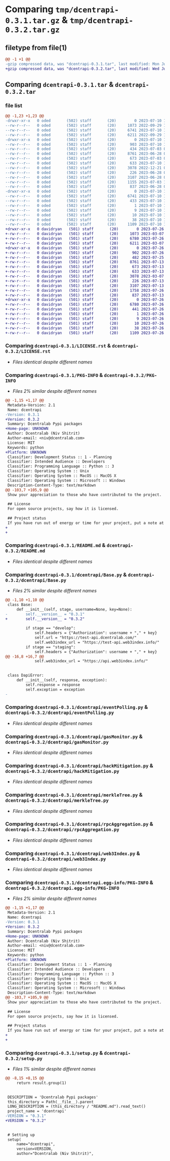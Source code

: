 # Comparing `tmp/dcentrapi-0.3.1.tar.gz` & `tmp/dcentrapi-0.3.2.tar.gz`

## filetype from file(1)

```diff
@@ -1 +1 @@
-gzip compressed data, was "dcentrapi-0.3.1.tar", last modified: Mon Jul 10 11:45:11 2023, max compression
+gzip compressed data, was "dcentrapi-0.3.2.tar", last modified: Wed Jul 26 11:06:45 2023, max compression
```

## Comparing `dcentrapi-0.3.1.tar` & `dcentrapi-0.3.2.tar`

### file list

```diff
@@ -1,23 +1,23 @@
-drwxr-xr-x   0 oded       (502) staff       (20)        0 2023-07-10 11:45:11.952036 dcentrapi-0.3.1/
--rw-r--r--   0 oded       (502) staff       (20)     1073 2022-09-29 14:45:59.000000 dcentrapi-0.3.1/LICENSE.rst
--rw-r--r--   0 oded       (502) staff       (20)     6741 2023-07-10 11:45:11.951898 dcentrapi-0.3.1/PKG-INFO
--rw-r--r--   0 oded       (502) staff       (20)     6211 2022-09-29 14:45:59.000000 dcentrapi-0.3.1/README.md
-drwxr-xr-x   0 oded       (502) staff       (20)        0 2023-07-10 11:45:11.951080 dcentrapi-0.3.1/dcentrapi/
--rw-r--r--   0 oded       (502) staff       (20)      903 2023-07-10 11:44:06.000000 dcentrapi-0.3.1/dcentrapi/Base.py
--rw-r--r--   0 oded       (502) staff       (20)      434 2023-07-03 08:17:20.000000 dcentrapi-0.3.1/dcentrapi/__init__.py
--rw-r--r--   0 oded       (502) staff       (20)     8761 2023-06-28 06:59:47.000000 dcentrapi-0.3.1/dcentrapi/eventPolling.py
--rw-r--r--   0 oded       (502) staff       (20)      673 2023-07-03 08:17:20.000000 dcentrapi-0.3.1/dcentrapi/gasMonitor.py
--rw-r--r--   0 oded       (502) staff       (20)      633 2023-07-10 11:41:57.000000 dcentrapi-0.3.1/dcentrapi/hackMitigation.py
--rw-r--r--   0 oded       (502) staff       (20)     3078 2022-12-21 09:08:31.000000 dcentrapi-0.3.1/dcentrapi/merkleTree.py
--rw-r--r--   0 oded       (502) staff       (20)      226 2023-06-28 06:59:47.000000 dcentrapi-0.3.1/dcentrapi/requests_dappi.py
--rw-r--r--   0 oded       (502) staff       (20)     3107 2023-06-28 06:59:47.000000 dcentrapi-0.3.1/dcentrapi/rpcAggregation.py
--rw-r--r--   0 oded       (502) staff       (20)     1155 2023-07-03 13:16:19.000000 dcentrapi-0.3.1/dcentrapi/test.py
--rw-r--r--   0 oded       (502) staff       (20)      837 2023-06-28 06:59:47.000000 dcentrapi-0.3.1/dcentrapi/web3Index.py
-drwxr-xr-x   0 oded       (502) staff       (20)        0 2023-07-10 11:45:11.951715 dcentrapi-0.3.1/dcentrapi.egg-info/
--rw-r--r--   0 oded       (502) staff       (20)     6741 2023-07-10 11:45:11.000000 dcentrapi-0.3.1/dcentrapi.egg-info/PKG-INFO
--rw-r--r--   0 oded       (502) staff       (20)      433 2023-07-10 11:45:11.000000 dcentrapi-0.3.1/dcentrapi.egg-info/SOURCES.txt
--rw-r--r--   0 oded       (502) staff       (20)        1 2023-07-10 11:45:11.000000 dcentrapi-0.3.1/dcentrapi.egg-info/dependency_links.txt
--rw-r--r--   0 oded       (502) staff       (20)        9 2023-07-10 11:45:11.000000 dcentrapi-0.3.1/dcentrapi.egg-info/requires.txt
--rw-r--r--   0 oded       (502) staff       (20)       10 2023-07-10 11:45:11.000000 dcentrapi-0.3.1/dcentrapi.egg-info/top_level.txt
--rw-r--r--   0 oded       (502) staff       (20)       38 2023-07-10 11:45:11.952077 dcentrapi-0.3.1/setup.cfg
--rw-r--r--   0 oded       (502) staff       (20)     1109 2023-07-10 11:44:06.000000 dcentrapi-0.3.1/setup.py
+drwxr-xr-x   0 davidryan   (501) staff       (20)        0 2023-07-26 11:06:45.191721 dcentrapi-0.3.2/
+-rw-r--r--   0 davidryan   (501) staff       (20)     1073 2023-03-07 11:18:55.000000 dcentrapi-0.3.2/LICENSE.rst
+-rw-r--r--   0 davidryan   (501) staff       (20)     6780 2023-07-26 11:06:45.191576 dcentrapi-0.3.2/PKG-INFO
+-rw-r--r--   0 davidryan   (501) staff       (20)     6211 2023-03-07 11:18:55.000000 dcentrapi-0.3.2/README.md
+drwxr-xr-x   0 davidryan   (501) staff       (20)        0 2023-07-26 11:06:45.190305 dcentrapi-0.3.2/dcentrapi/
+-rw-r--r--   0 davidryan   (501) staff       (20)      902 2023-07-26 10:59:22.000000 dcentrapi-0.3.2/dcentrapi/Base.py
+-rw-r--r--   0 davidryan   (501) staff       (20)      482 2023-07-25 08:24:00.000000 dcentrapi-0.3.2/dcentrapi/__init__.py
+-rw-r--r--   0 davidryan   (501) staff       (20)     8761 2023-07-13 07:44:02.000000 dcentrapi-0.3.2/dcentrapi/eventPolling.py
+-rw-r--r--   0 davidryan   (501) staff       (20)      673 2023-07-13 07:44:02.000000 dcentrapi-0.3.2/dcentrapi/gasMonitor.py
+-rw-r--r--   0 davidryan   (501) staff       (20)      633 2023-07-13 07:44:02.000000 dcentrapi-0.3.2/dcentrapi/hackMitigation.py
+-rw-r--r--   0 davidryan   (501) staff       (20)     3078 2023-03-07 11:18:55.000000 dcentrapi-0.3.2/dcentrapi/merkleTree.py
+-rw-r--r--   0 davidryan   (501) staff       (20)      226 2023-07-13 07:44:02.000000 dcentrapi-0.3.2/dcentrapi/requests_dappi.py
+-rw-r--r--   0 davidryan   (501) staff       (20)     3107 2023-07-13 07:44:02.000000 dcentrapi-0.3.2/dcentrapi/rpcAggregation.py
+-rw-r--r--   0 davidryan   (501) staff       (20)     1758 2023-07-26 11:03:07.000000 dcentrapi-0.3.2/dcentrapi/txSimulation.py
+-rw-r--r--   0 davidryan   (501) staff       (20)      837 2023-07-13 07:44:02.000000 dcentrapi-0.3.2/dcentrapi/web3Index.py
+drwxr-xr-x   0 davidryan   (501) staff       (20)        0 2023-07-26 11:06:45.191325 dcentrapi-0.3.2/dcentrapi.egg-info/
+-rw-r--r--   0 davidryan   (501) staff       (20)     6780 2023-07-26 11:06:45.000000 dcentrapi-0.3.2/dcentrapi.egg-info/PKG-INFO
+-rw-r--r--   0 davidryan   (501) staff       (20)      441 2023-07-26 11:06:45.000000 dcentrapi-0.3.2/dcentrapi.egg-info/SOURCES.txt
+-rw-r--r--   0 davidryan   (501) staff       (20)        1 2023-07-26 11:06:45.000000 dcentrapi-0.3.2/dcentrapi.egg-info/dependency_links.txt
+-rw-r--r--   0 davidryan   (501) staff       (20)        9 2023-07-26 11:06:45.000000 dcentrapi-0.3.2/dcentrapi.egg-info/requires.txt
+-rw-r--r--   0 davidryan   (501) staff       (20)       10 2023-07-26 11:06:45.000000 dcentrapi-0.3.2/dcentrapi.egg-info/top_level.txt
+-rw-r--r--   0 davidryan   (501) staff       (20)       38 2023-07-26 11:06:45.191772 dcentrapi-0.3.2/setup.cfg
+-rw-r--r--   0 davidryan   (501) staff       (20)     1109 2023-07-26 10:59:16.000000 dcentrapi-0.3.2/setup.py
```

### Comparing `dcentrapi-0.3.1/LICENSE.rst` & `dcentrapi-0.3.2/LICENSE.rst`

 * *Files identical despite different names*

### Comparing `dcentrapi-0.3.1/PKG-INFO` & `dcentrapi-0.3.2/PKG-INFO`

 * *Files 2% similar despite different names*

```diff
@@ -1,15 +1,17 @@
 Metadata-Version: 2.1
 Name: dcentrapi
-Version: 0.3.1
+Version: 0.3.2
 Summary: Dcentralab Pypi packages
+Home-page: UNKNOWN
 Author: Dcentralab (Niv Shitrit)
 Author-email: <niv@dcentralab.com>
 License: MIT
 Keywords: python
+Platform: UNKNOWN
 Classifier: Development Status :: 1 - Planning
 Classifier: Intended Audience :: Developers
 Classifier: Programming Language :: Python :: 3
 Classifier: Operating System :: Unix
 Classifier: Operating System :: MacOS :: MacOS X
 Classifier: Operating System :: Microsoft :: Windows
 Description-Content-Type: text/markdown
@@ -103,7 +105,9 @@
 Show your appreciation to those who have contributed to the project.
 
 ## License
 For open source projects, say how it is licensed.
 
 ## Project status
 If you have run out of energy or time for your project, put a note at the top of the README saying that development has slowed down or stopped completely. Someone may choose to fork your project or volunteer to step in as a maintainer or owner, allowing your project to keep going. You can also make an explicit request for maintainers.
+
+
```

### Comparing `dcentrapi-0.3.1/README.md` & `dcentrapi-0.3.2/README.md`

 * *Files identical despite different names*

### Comparing `dcentrapi-0.3.1/dcentrapi/Base.py` & `dcentrapi-0.3.2/dcentrapi/Base.py`

 * *Files 2% similar despite different names*

```diff
@@ -1,10 +1,10 @@
 class Base:
     def __init__(self, stage, username=None, key=None):
-        self.__version__ = "0.3.1"
+        self.__version__ = "0.3.2"
 
         if stage == "develop":
             self.headers = {"Authorization": username + "," + key}
             self.url = "https://test-api.dcentralab.com/"
             self.web3index_url = "https://test-api.web3index.info/"
         if stage == "staging":
             self.headers = {"Authorization": username + "," + key}
@@ -16,8 +16,7 @@
             self.web3index_url = "https://api.web3index.info/"
 
 
 class DapiError:
     def __init__(self, response, exception):
         self.response = response
         self.exception = exception
-
```

### Comparing `dcentrapi-0.3.1/dcentrapi/eventPolling.py` & `dcentrapi-0.3.2/dcentrapi/eventPolling.py`

 * *Files identical despite different names*

### Comparing `dcentrapi-0.3.1/dcentrapi/gasMonitor.py` & `dcentrapi-0.3.2/dcentrapi/gasMonitor.py`

 * *Files identical despite different names*

### Comparing `dcentrapi-0.3.1/dcentrapi/hackMitigation.py` & `dcentrapi-0.3.2/dcentrapi/hackMitigation.py`

 * *Files identical despite different names*

### Comparing `dcentrapi-0.3.1/dcentrapi/merkleTree.py` & `dcentrapi-0.3.2/dcentrapi/merkleTree.py`

 * *Files identical despite different names*

### Comparing `dcentrapi-0.3.1/dcentrapi/rpcAggregation.py` & `dcentrapi-0.3.2/dcentrapi/rpcAggregation.py`

 * *Files identical despite different names*

### Comparing `dcentrapi-0.3.1/dcentrapi/web3Index.py` & `dcentrapi-0.3.2/dcentrapi/web3Index.py`

 * *Files identical despite different names*

### Comparing `dcentrapi-0.3.1/dcentrapi.egg-info/PKG-INFO` & `dcentrapi-0.3.2/dcentrapi.egg-info/PKG-INFO`

 * *Files 2% similar despite different names*

```diff
@@ -1,15 +1,17 @@
 Metadata-Version: 2.1
 Name: dcentrapi
-Version: 0.3.1
+Version: 0.3.2
 Summary: Dcentralab Pypi packages
+Home-page: UNKNOWN
 Author: Dcentralab (Niv Shitrit)
 Author-email: <niv@dcentralab.com>
 License: MIT
 Keywords: python
+Platform: UNKNOWN
 Classifier: Development Status :: 1 - Planning
 Classifier: Intended Audience :: Developers
 Classifier: Programming Language :: Python :: 3
 Classifier: Operating System :: Unix
 Classifier: Operating System :: MacOS :: MacOS X
 Classifier: Operating System :: Microsoft :: Windows
 Description-Content-Type: text/markdown
@@ -103,7 +105,9 @@
 Show your appreciation to those who have contributed to the project.
 
 ## License
 For open source projects, say how it is licensed.
 
 ## Project status
 If you have run out of energy or time for your project, put a note at the top of the README saying that development has slowed down or stopped completely. Someone may choose to fork your project or volunteer to step in as a maintainer or owner, allowing your project to keep going. You can also make an explicit request for maintainers.
+
+
```

### Comparing `dcentrapi-0.3.1/setup.py` & `dcentrapi-0.3.2/setup.py`

 * *Files 1% similar despite different names*

```diff
@@ -8,15 +8,15 @@
     return result.group(1)
 
 
 DESCRIPTION = 'Dcentralab Pypi packages'
 this_directory = Path(__file__).parent
 LONG_DESCRIPTION = (this_directory / "README.md").read_text()
 project_name = 'dcentrapi'
-VERSION = "0.3.1"
+VERSION = "0.3.2"
 
 
 # Setting up
 setup(
     name="dcentrapi",
     version=VERSION,
     author="Dcentralab (Niv Shitrit)",
```

